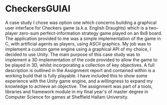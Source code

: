 # CheckersGUIAI
A case study I chose was option one which concerns building a graphical user interface for Checkers game (a.k.a. English Draughts) which is a two-player zero-sum perfect-information strategy game played on an 8x8 board. The application provided to me was a simple implementation of the game in C, with artificial agents as players, using ASCII graphics. My job was to implement a custom game engine using a graphical API of my choice, I decided to use Unity. The main purpose of this case study was to implement a 3D implementation of the code provided to allow the game to be played in 3D, whilst incorporating a collection of key objectives. A full description is outlined in the Assignment report and contained within is a working build that is fully playable. I have included this to show some experience with the Unity game engine, and a willingness to expand my knowledge to achieve an objective. The assignment was part of a tools, libraries and framework module in my final year's of master degree in Computer Science for games at Sheffield Hallam University.
